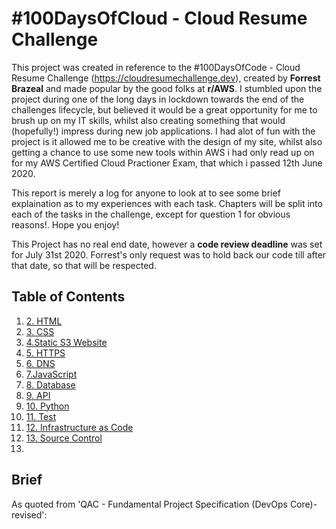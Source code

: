 # #100DaysOfCloud - Cloud Resume Challenge


This project was created in reference to the #100DaysOfCode - Cloud Resume Challenge (https://cloudresumechallenge.dev), created by **Forrest Brazeal** and made popular by the good folks at **r/AWS**. I stumbled upon the project during one of the long days in lockdown towards the end of the challenges lifecycle, but believed it would be a great opportunity for me to brush up on my IT skills, whilst also creating something that would (hopefully!) impress during new job applications. I had alot of fun with the project is it allowed me to be creative with the design of my site, whilst also getting a chance to use some new tools within AWS i had only read up on for my AWS Certified Cloud Practioner Exam, that which i passed 12th June 2020.

This report is merely a log for anyone to look at to see some brief explaination as to my experiences with each task. Chapters will be split into each of the tasks in the challenge, except for question 1 for obvious reasons!. Hope you enjoy!

This Project has no real end date, however a **code review deadline** was set for July 31st 2020. Forrest's only request was to hold back our code till after that date, so that will be respected.

## Table of Contents

1. [2. HTML]()
2. [3. CSS]()
3. [4.Static S3 Website]()
4. [5. HTTPS]()
5. [6. DNS]()
6. [7.JavaScript]()
7. [8. Database]()
8. [9. API]()
9. [10. Python]()
10. [11. Test]()
11. [12. Infrastructure as Code]()
12. [13. Source Control]()
13.

 


## Brief
As quoted from 'QAC - Fundamental Project Specification (DevOps Core)-revised':
